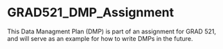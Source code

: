 # GRAD521_DMP_Assignment

This Data Managment Plan (DMP) is part of an assignment for GRAD 521, and will serve as an example for how to write DMPs in the future. 
